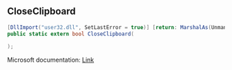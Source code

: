 ## CloseClipboard

```csharp
[DllImport("user32.dll", SetLastError = true)] [return: MarshalAs(UnmanagedType.Bool)]
public static extern bool CloseClipboard(
   
);
```

Microsoft documentation: [Link](https://docs.microsoft.com/en-us/windows/win32/api/winuser/nf-winuser-closeclipboard)
